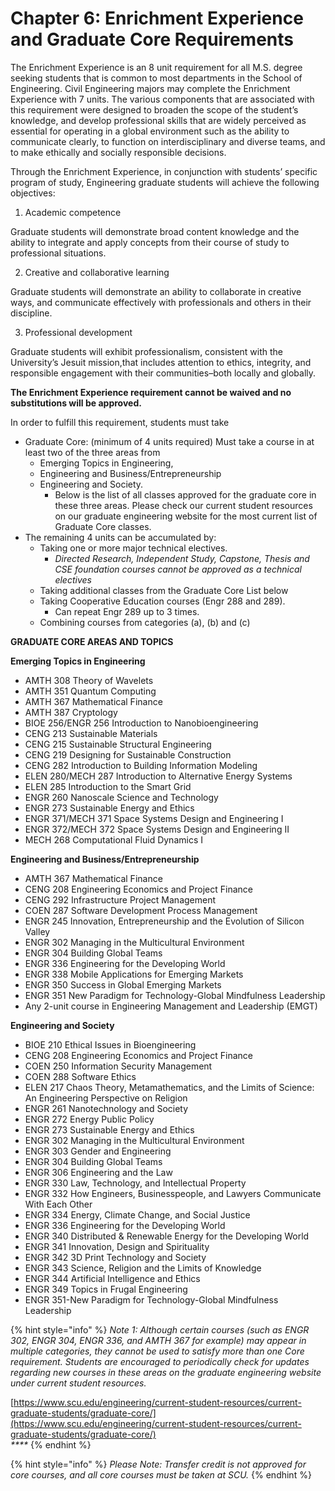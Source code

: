# Chapter 6: Enrichment Experience and Graduate Core Requirements

The Enrichment Experience is an 8 unit requirement for all M.S. degree seeking students that is common to most departments in the School of Engineering. Civil Engineering majors may complete the Enrichment Experience with 7 units. The various components that are associated with this requirement were designed to broaden the scope of the student’s knowledge, and develop professional skills that are widely perceived as essential for operating in a global environment such as the ability to communicate clearly, to function on interdisciplinary and diverse teams, and to make ethically and socially responsible decisions.

Through the Enrichment Experience, in conjunction with students’ specific program of study, Engineering graduate students will achieve the following objectives:

1. Academic competence

Graduate students will demonstrate broad content knowledge and the ability to integrate and apply concepts from their course of study to professional situations.

2. Creative and collaborative learning

Graduate students will demonstrate an ability to collaborate in creative ways, and communicate effectively with professionals and others in their discipline.

3. Professional development

Graduate students will exhibit professionalism, consistent with the University’s Jesuit mission,that includes attention to ethics, integrity, and responsible engagement with their communities–both locally and globally.

**The Enrichment Experience requirement cannot be waived and no substitutions will be approved.**

In order to fulfill this requirement, students must take

* Graduate Core: \(minimum of 4 units required\) Must take a course in at least two of the three areas from
  * Emerging Topics in Engineering,
  * Engineering and Business/Entrepreneurship
  * Engineering and Society.
    * Below is the list of all classes approved for the graduate core in these three areas. Please check our current student resources on our graduate engineering website for the most current list of Graduate Core classes.
* The remaining 4 units can be accumulated by:
  * Taking one or more major technical electives.
    * _Directed Research, Independent Study, Capstone, Thesis and CSE foundation courses cannot be approved as a technical electives_
  * Taking additional classes from the Graduate Core List below
  * Taking Cooperative Education courses \(Engr 288 and 289\). 
    * Can repeat Engr 289 up to 3 times.
  * Combining courses from categories \(a\), \(b\) and \(c\)

**GRADUATE CORE AREAS AND TOPICS**

**Emerging Topics in Engineering**

* AMTH 308 Theory of Wavelets
* AMTH 351 Quantum Computing
* AMTH 367 Mathematical Finance
* AMTH 387 Cryptology
* BIOE 256/ENGR 256 Introduction to Nanobioengineering
* CENG 213 Sustainable Materials
* CENG 215 Sustainable Structural Engineering
* CENG 219 Designing for Sustainable Construction
* CENG 282 Introduction to Building Information Modeling
* ELEN 280/MECH 287 Introduction to Alternative Energy Systems
* ELEN 285 Introduction to the Smart Grid
* ENGR 260 Nanoscale Science and Technology
* ENGR 273 Sustainable Energy and Ethics
* ENGR 371/MECH 371 Space Systems Design and Engineering I
* ENGR 372/MECH 372 Space Systems Design and Engineering II
* MECH 268 Computational Fluid Dynamics I

**Engineering and Business/Entrepreneurship**

* AMTH 367 Mathematical Finance
* CENG 208 Engineering Economics and Project Finance
* CENG 292 Infrastructure Project Management
* COEN 287 Software Development Process Management
* ENGR 245 Innovation, Entrepreneurship and the Evolution of Silicon Valley
* ENGR 302 Managing in the Multicultural Environment
* ENGR 304 Building Global Teams
* ENGR 336 Engineering for the Developing World
* ENGR 338 Mobile Applications for Emerging Markets
* ENGR 350 Success in Global Emerging Markets
* ENGR 351 New Paradigm for Technology-Global Mindfulness Leadership
* Any 2-unit course in Engineering Management and Leadership \(EMGT\)

**Engineering and Society**

* BIOE 210 Ethical Issues in Bioengineering
* CENG 208 Engineering Economics and Project Finance
* COEN 250 Information Security Management
* COEN 288 Software Ethics
* ELEN 217 Chaos Theory, Metamathematics, and the Limits of Science: An Engineering Perspective on Religion
* ENGR 261 Nanotechnology and Society
* ENGR 272 Energy Public Policy
* ENGR 273 Sustainable Energy and Ethics
* ENGR 302 Managing in the Multicultural Environment
* ENGR 303 Gender and Engineering
* ENGR 304 Building Global Teams
* ENGR 306 Engineering and the Law
* ENGR 330 Law, Technology, and Intellectual Property
* ENGR 332 How Engineers, Businesspeople, and Lawyers Communicate With Each Other
* ENGR 334 Energy, Climate Change, and Social Justice
* ENGR 336 Engineering for the Developing World
* ENGR 340 Distributed & Renewable Energy for the Developing World
* ENGR 341 Innovation, Design and Spirituality
* ENGR 342 3D Print Technology and Society
* ENGR 343 Science, Religion and the Limits of Knowledge
* ENGR 344 Artificial Intelligence and Ethics
* ENGR 349 Topics in Frugal Engineering
* ENGR 351-New Paradigm for Technology-Global Mindfulness Leadership

{% hint style="info" %}
_Note 1: Although certain courses \(such as ENGR 302, ENGR 304, ENGR 336, and AMTH 367 for example\) may appear in multiple categories, they cannot be used to satisfy more than one Core requirement. Students are encouraged to periodically check for updates regarding new courses in these areas on the graduate engineering website under current student resources._

[https://www.scu.edu/engineering/current-student-resources/current-graduate-students/graduate-core/](https://www.scu.edu/engineering/current-student-resources/current-graduate-students/graduate-core/)  
_****_
{% endhint %}

{% hint style="info" %}
_Please Note: Transfer credit is not approved for core courses, and all core courses must be taken at SCU._
{% endhint %}

